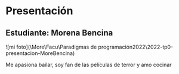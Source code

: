 # Presentación

## Estudiante: Morena Bencina


![mi foto](\More\Facu\Paradigmas de programación2022\2022-tp0-presentacion-MoreBencina)

Me apasiona bailar, soy fan de las películas de terror y amo cocinar 